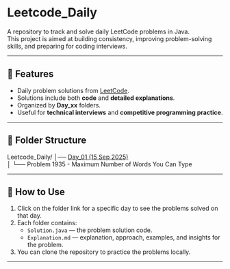 # Leetcode_Daily

A repository to track and solve daily LeetCode problems in Java.  
This project is aimed at building consistency, improving problem-solving skills, and preparing for coding interviews.

---

## 📌 Features
- Daily problem solutions from [LeetCode](https://leetcode.com/).
- Solutions include both **code** and **detailed explanations**.
- Organized by **Day_xx** folders.
- Useful for **technical interviews** and **competitive programming practice**.

---

## 📂 Folder Structure
Leetcode_Daily/
│── [Day_01 (15 Sep 2025)](https://github.com/Aadityahq/Leetcode_Daily/tree/main/Day_01)  
│     └── Problem 1935 - Maximum Number of Words You Can Type  


---

## 📌 How to Use
1. Click on the folder link for a specific day to see the problems solved on that day.  
2. Each folder contains:
   - `Solution.java` — the problem solution code.
   - `Explanation.md` — explanation, approach, examples, and insights for the problem.
3. You can clone the repository to practice the problems locally.

---


